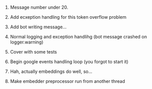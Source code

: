 1. Message number under 20.
2. Add ecxeption handling for this token overflow problem
3. Add bot writing message...
4. Normal logging and exception handlihg (bot message crashed on logger.warning)

5. Cover with some tests
6. Begin google events handling loop (you forgot to start it)
7. Hah, actually embeddings do well, so...
8. Make embedder preprocessor run from another thread
